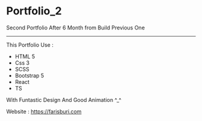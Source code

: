 # Portfolio_2

Second Portfolio After 6 Month from Build Previous One 

__________________________________________________

This Portfolio Use :

- HTML 5    
- Css 3
- SCSS
- Bootstrap 5 
- React
- TS

With Funtastic Design And Good Animation ^_^

Website : https://farisburi.com

